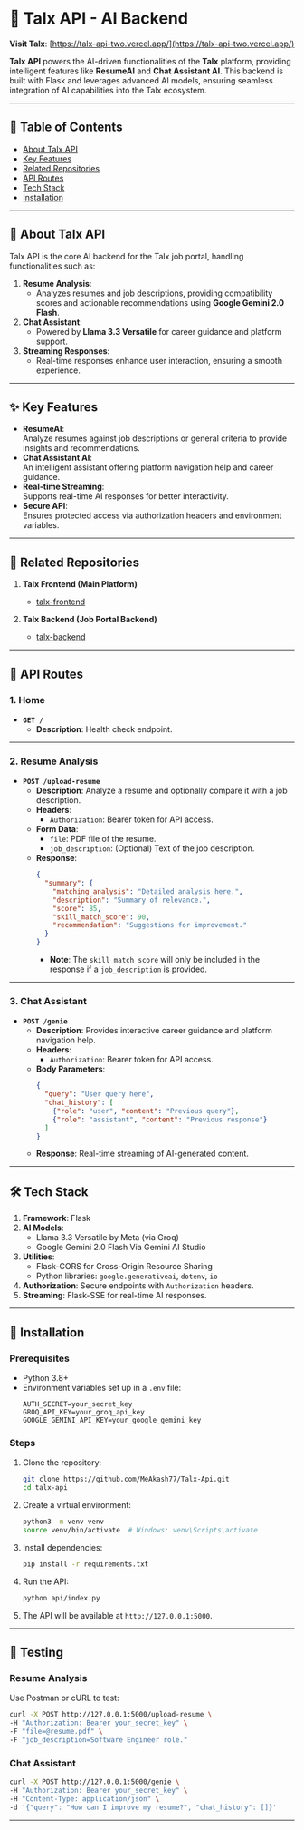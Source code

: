 # 🤖 Talx API - AI Backend  

**Visit Talx**: [https://talx-api-two.vercel.app/](https://talx-api-two.vercel.app/)  

**Talx API** powers the AI-driven functionalities of the **Talx** platform, providing intelligent features like **ResumeAI** and **Chat Assistant AI**. This backend is built with Flask and leverages advanced AI models, ensuring seamless integration of AI capabilities into the Talx ecosystem.  

---

## 📖 Table of Contents  

- [About Talx API](#about-talx-api)  
- [Key Features](#key-features)  
- [Related Repositories](#related-repositories)  
- [API Routes](#api-routes)  
- [Tech Stack](#tech-stack)  
- [Installation](#installation)  

---

## 📝 About Talx API  

Talx API is the core AI backend for the Talx job portal, handling functionalities such as:  
1. **Resume Analysis**:  
   - Analyzes resumes and job descriptions, providing compatibility scores and actionable recommendations using **Google Gemini 2.0 Flash**.  
2. **Chat Assistant**:  
   - Powered by **Llama 3.3 Versatile** for career guidance and platform support.  
3. **Streaming Responses**:  
   - Real-time responses enhance user interaction, ensuring a smooth experience.  

---

## ✨ Key Features  

- **ResumeAI**:  
  Analyze resumes against job descriptions or general criteria to provide insights and recommendations.  
- **Chat Assistant AI**:  
  An intelligent assistant offering platform navigation help and career guidance.  
- **Real-time Streaming**:  
  Supports real-time AI responses for better interactivity.  
- **Secure API**:  
  Ensures protected access via authorization headers and environment variables.  

---

## 🔗 Related Repositories  

1. **Talx Frontend (Main Platform)**  
   - [talx-frontend](https://github.com/MeAkash77/Talx-Full-Stack-Frontend)  

2. **Talx Backend (Job Portal Backend)**  
   - [talx-backend](https://github.com/MeAkash77/Talx-Backend)  

---

## 📡 API Routes  

### 1. **Home**  
- **`GET /`**  
  - **Description**: Health check endpoint.  

---

### 2. **Resume Analysis**  
- **`POST /upload-resume`**  
  - **Description**: Analyze a resume and optionally compare it with a job description.  
  - **Headers**:  
    - `Authorization`: Bearer token for API access.  
  - **Form Data**:  
    - `file`: PDF file of the resume.  
    - `job_description`: (Optional) Text of the job description.  
  - **Response**:  
    ```json
    {
      "summary": {
        "matching_analysis": "Detailed analysis here.",
        "description": "Summary of relevance.",
        "score": 85,
        "skill_match_score": 90,
        "recommendation": "Suggestions for improvement."
      }
    }
    ```
    - **Note**: The `skill_match_score` will only be included in the response if a `job_description` is provided.

---

### 3. **Chat Assistant**  
- **`POST /genie`**  
  - **Description**: Provides interactive career guidance and platform navigation help.  
  - **Headers**:  
    - `Authorization`: Bearer token for API access.  
  - **Body Parameters**:  
    ```json
    {
      "query": "User query here",
      "chat_history": [
        {"role": "user", "content": "Previous query"},
        {"role": "assistant", "content": "Previous response"}
      ]
    }
    ```  
  - **Response**: Real-time streaming of AI-generated content.  

---

## 🛠️ Tech Stack  

1. **Framework**: Flask  
2. **AI Models**:  
   - Llama 3.3 Versatile by Meta (via Groq)  
   - Google Gemini 2.0 Flash Via Gemini AI Studio 
3. **Utilities**:  
   - Flask-CORS for Cross-Origin Resource Sharing  
   - Python libraries: `google.generativeai`, `dotenv`, `io`  
4. **Authorization**: Secure endpoints with `Authorization` headers.  
5. **Streaming**: Flask-SSE for real-time AI responses.  

---

## 🚀 Installation  

### Prerequisites  

- Python 3.8+  
- Environment variables set up in a `.env` file:  
  ```env
  AUTH_SECRET=your_secret_key
  GROQ_API_KEY=your_groq_api_key
  GOOGLE_GEMINI_API_KEY=your_google_gemini_key
  ```

### Steps  

1. Clone the repository:  
   ```bash
   git clone https://github.com/MeAkash77/Talx-Api.git
   cd talx-api
   ```  

2. Create a virtual environment:  
   ```bash
   python3 -m venv venv
   source venv/bin/activate  # Windows: venv\Scripts\activate
   ```  

3. Install dependencies:  
   ```bash
   pip install -r requirements.txt
   ```  

4. Run the API:  
   ```bash
   python api/index.py
   ```  

5. The API will be available at `http://127.0.0.1:5000`.  

---

## 🧪 Testing  

### **Resume Analysis**  
Use Postman or cURL to test:  
```bash
curl -X POST http://127.0.0.1:5000/upload-resume \
-H "Authorization: Bearer your_secret_key" \
-F "file=@resume.pdf" \
-F "job_description=Software Engineer role."
```

### **Chat Assistant**  
```bash
curl -X POST http://127.0.0.1:5000/genie \
-H "Authorization: Bearer your_secret_key" \
-H "Content-Type: application/json" \
-d '{"query": "How can I improve my resume?", "chat_history": []}'
```

---
